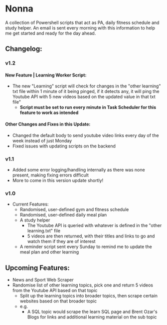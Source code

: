 # Nonna

A collection of Powershell scripts that act as PA, daily fitness schedule and study helper. An email is sent every morning with this information to help me get started and ready for the day ahead.

## Changelog:

### v1.2

#### New Feature | Learning Worker Script:

- The new "Learning" script will check for changes in the "other learning" txt file within 1 minute of it being pinged, if it detects any, it will ping the Youtube API with 5 new videos based on the updated value in that txt file"
  - **Script must be set to run every minute in Task Scheduler for this feature to work as intended**

#### Other Changes and Fixes in this Update:

- Changed the default body to send youtube video links every day of the week instead of just Monday
- Fixed issues with updating scripts on the backend

### v1.1

- Added some error logging/handling internally as there was none present, making fixing errors difficult
- More to come in this version update shortly!

### v1.0

- Current Features:
  - Randomised, user-defined gym and fitness schedule
  - Randomised, user-defined daily meal plan
  - A study helper
    - The Youtube API is queried with whatever is defined in the "other learning.txt" file
    - 5 videos are then returned, with their titles and links to go and watch them if they are of interest
  - A reminder script sent every Sunday to remind me to update the meal plan and other learning

## Upcoming Features:

- News and Sport Web Scraper
- Randomise list of other learning topics, pick one and return 5 videos from the Youtube API based on that topic
  - Split up the learning topics into broader topics, then scrape certain websites based on that broader topic
  - e.g.
    - A SQL topic would scrape the learn SQL page and Brent Ozar's Blogs for links and additional learning material on the sub topic
